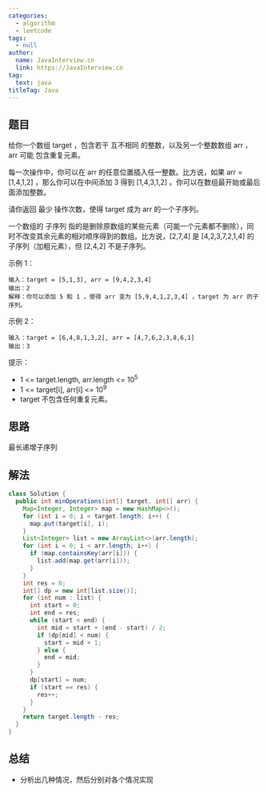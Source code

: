 ```yaml
---
categories: 
  - algorithm
  - leetcode
tags: 
  - null
author: 
  name: JavaInterview.cn
  link: https://JavaInterview.cn
tag: 
  text: java
titleTag: Java
---
```




## 题目
给你一个数组 target ，包含若干 互不相同 的整数，以及另一个整数数组 arr ，arr 可能 包含重复元素。

每一次操作中，你可以在 arr 的任意位置插入任一整数。比方说，如果 arr = [1,4,1,2] ，那么你可以在中间添加 3 得到 [1,4,3,1,2] 。你可以在数组最开始或最后面添加整数。

请你返回 最少 操作次数，使得 target 成为 arr 的一个子序列。

一个数组的 子序列 指的是删除原数组的某些元素（可能一个元素都不删除），同时不改变其余元素的相对顺序得到的数组。比方说，[2,7,4] 是 [4,2,3,7,2,1,4] 的子序列（加粗元素），但 [2,4,2] 不是子序列。



示例 1：
  
    输入：target = [5,1,3], arr = [9,4,2,3,4]
    输出：2
    解释：你可以添加 5 和 1 ，使得 arr 变为 [5,9,4,1,2,3,4] ，target 为 arr 的子序列。
示例 2：

    输入：target = [6,4,8,1,3,2], arr = [4,7,6,2,3,8,6,1]
    输出：3


提示：

* 1 <= target.length, arr.length <= 10<sup>5</sup>
* 1 <= target[i], arr[i] <= 10<sup>9</sup>
* target 不包含任何重复元素。

## 思路

最长递增子序列

## 解法
```java
class Solution {
  public int minOperations(int[] target, int[] arr) {
    Map<Integer, Integer> map = new HashMap<>();
    for (int i = 0; i < target.length; i++) {
      map.put(target[i], i);
    }
    List<Integer> list = new ArrayList<>(arr.length);
    for (int i = 0; i < arr.length; i++) {
      if (map.containsKey(arr[i])) {
        list.add(map.get(arr[i]));
      }
    }
    int res = 0;
    int[] dp = new int[list.size()];
    for (int num : list) {
      int start = 0;
      int end = res;
      while (start < end) {
        int mid = start + (end - start) / 2;
        if (dp[mid] < num) {
          start = mid + 1;
        } else {
          end = mid;
        }
      }
      dp[start] = num;
      if (start == res) {
        res++;
      }
    }
    return target.length - res;
  }
}


```

## 总结

- 分析出几种情况，然后分别对各个情况实现 
